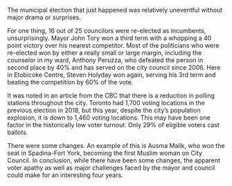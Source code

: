 

The municipal election that just happened was relatively uneventful
without major drama or surprises.

For one thing, 16 out of 25 councilors were re-elected as incumbents,
unsurprisingly. Mayor John Tory won a third term with a whopping a 40
point victory over his nearest competitor. Most of the politicians who
were re-elected won by either a really small or large margin, including
the counselor in my ward, Anthony Peruzza, who defeated the person in
second place by 40% and has served on the city council since 2006. Here
in Etobicoke Centre, Steven Holyday won again, serving his 3rd term and
beating the competition by 60% of the vote.

It was noted in an article from the CBC that there is a reduction in
polling stations throughout the city. Toronto had 1,700 voting locations
in the previous election in 2018, but this year, despite the city’s
population explosion, it is down to 1,460 voting locations. This may
have been one factor in the historically low voter turnout. Only 29% of
eligible voters cast ballots.

There were some changes. An example of this is Ausma Malik, who won the
seat in Spadina-Fort York, becoming the first Muslim woman on City
Council. In conclusion, while there have been some changes, the apparent
voter apathy as well as major challenges faced by the mayor and council
could make for an interesting four years.
